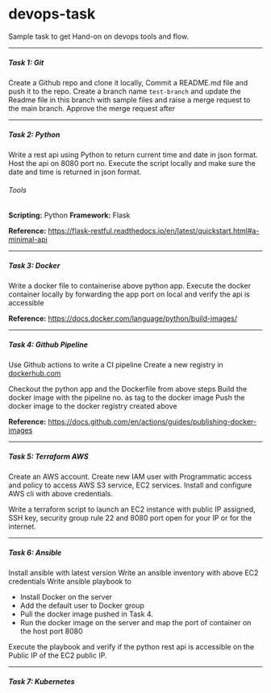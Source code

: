# devops-task
Sample task to get Hand-on on devops tools and flow. 

---

##### Task 1: Git
Create a Github repo and clone it locally, Commit a README.md file and push it to the repo. 
Create a branch name `test-branch` and update the Readme file in this branch with sample files and raise a merge request to the main branch. 
Approve the merge request after

--- 

##### Task 2: Python
Write a rest api using Python to return current time and date in json format.
Host the api on 8080 port no. Execute the script locally and make sure the date and time is returned in json format.

###### Tools
**Scripting:** Python
**Framework:** Flask 

**Reference:** https://flask-restful.readthedocs.io/en/latest/quickstart.html#a-minimal-api

---

##### Task 3: Docker
Write a docker file to containerise above python app. 
Execute the docker container locally by forwarding the app port on local and verify the api is accessible 

**Reference:**  https://docs.docker.com/language/python/build-images/

---

##### Task 4: Github Pipeline
Use Github actions to write a CI pipeline 
Create a new registry in [dockerhub.com](https://hub.docker.com/)

Checkout the python app and the Dockerfile from above steps 
Build the docker image with the pipeline no. as tag to the docker image
Push the docker image to the docker registry created above

**Reference:** https://docs.github.com/en/actions/guides/publishing-docker-images

---

##### Task 5: Terraform AWS 

Create an AWS account.
Create new IAM user with Programmatic access and policy to access AWS S3 service, EC2 services. 
Install and configure AWS cli with above credentials. 

Write a terraform script to launch an EC2 instance with public IP assigned, SSH key, security group rule 22 and 8080 port open for your IP or for the internet. 

---

##### Task 6: Ansible

Install ansible with latest version 
Write an ansible inventory with above EC2 credentials
Write ansible playbook to 
- Install Docker on the server
- Add the default user to Docker group
- Pull the docker image pushed in Task 4. 
- Run the docker image on the server and map the port of container on the host port 8080

Execute the playbook and verify if the python rest api is accessible on the Public IP of the EC2 public IP.

---

##### Task 7: Kubernetes

